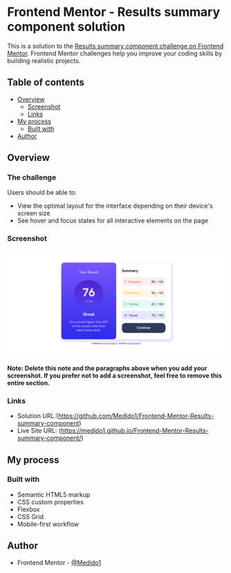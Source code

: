 # Frontend Mentor - Results summary component solution

This is a solution to the [Results summary component challenge on Frontend Mentor](https://www.frontendmentor.io/challenges/results-summary-component-CE_K6s0maV). Frontend Mentor challenges help you improve your coding skills by building realistic projects. 

## Table of contents

- [Overview](#overview)
  - [Screenshot](#screenshot)
  - [Links](#links)
- [My process](#my-process)
  - [Built with](#built-with)
- [Author](#author)


## Overview

### The challenge

Users should be able to:

- View the optimal layout for the interface depending on their device's screen size
- See hover and focus states for all interactive elements on the page

### Screenshot

![FireShot Capture 002 - Frontend Mentor - Results summary component - 127.0.0.1](./img/FireShot%20Capture%20002%20-%20Frontend%20Mentor%20-%20Results%20summary%20component%20-%20127.0.0.1.png)



**Note: Delete this note and the paragraphs above when you add your screenshot. If you prefer not to add a screenshot, feel free to remove this entire section.**

### Links

- Solution URL:(https://github.com/Medido1/Frontend-Mentor-Results-summary-component)
- Live Site URL: (https://medido1.github.io/Frontend-Mentor-Results-summary-component/)

## My process

### Built with

- Semantic HTML5 markup
- CSS custom properties
- Flexbox
- CSS Grid
- Mobile-first workflow

## Author

- Frontend Mentor - [@Medido1](https://www.frontendmentor.io/profile/Medido1)

